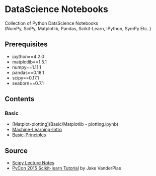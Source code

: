 # DataScience Notebooks

Collection of Python DatsScience Notebooks  
(NumPy, SciPy, Matplotlib, Pandas, Scikit-Learn, IPython, SymPy Etc..)

## Prerequisites

- ipython==4.2.0
- matplotlib==1.5.1
- numpy==1.11.1
- pandas==0.18.1
- scipy==0.17.1
- seaborn==0.7.1

## Contents

### Basic

- [Matplot-plotting](Basic/Matplotlib - plotting.ipynb)
- [Machine-Learning-Intro](Basic/Machine-Learning-Intro.ipynb)
- [Basic-Principles](Basic/Basic-Principles.ipynb)

## Source

- [Scipy Lecture Notes](http://www.scipy-lectures.org/)
- [PyCon 2015 Scikit-learn Tutorial](https://github.com/jakevdp/sklearn_pycon2015) by Jake VanderPlas
